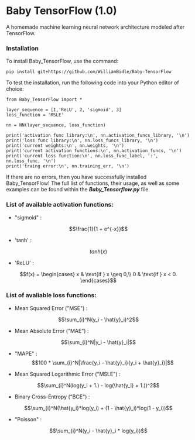 # Baby TensorFlow (1.0)

A homemade machine learning neural network architecture modeled after TensorFlow. 

### Installation

To install Baby_TensorFlow, use the command:

    pip install git+https://github.com/WilliamBidle/Baby-TensorFlow

To test the installation, run the following code into your Python editor of choice:

    from Baby_TensorFlow import * 
    
    layer_sequence = [1,'ReLU', 2, 'sigmoid', 3]
    loss_function = 'MSLE'

    nn = NN(layer_sequence, loss_function)

    print('activation func library:\n', nn.activation_funcs_library, '\n')
    print('loss func library:\n', nn.loss_funcs_library, '\n')
    print('current weights:\n', nn.weights, '\n')
    print('current activation functions:\n', nn.activation_funcs, '\n')
    print('current loss function:\n', nn.loss_func_label, ':', nn.loss_func, '\n')
    print('traing error:\n', nn.training_err, '\n')

If there are no errors, then you have successfully installed Baby_TensorFlow! The full list of functions, their usage, as well as some examples can be found within the ***Baby_Tensorflow.py*** file.

### List of available activation functions:

- "sigmoid" : 

$$\frac{1}{1 + e^{-x}}$$

- 'tanh' : 

$$tanh(x)$$

- 'ReLU' : 

$$f(x) = \begin{cases}
x & \text{if } x \geq 0,\\
0  & \text{if } x < 0.
\end{cases}$$

### List of avaliable loss functions:

- Mean Squared Error ("MSE") : 

$$\sum_{i}^N(y_i - \hat{y}_i)^2$$

- Mean Absolute Error ("MAE") : 

$$\sum_{i}^N|y_i - \hat{y}_i|$$

- "MAPE" : 
$$100 * \sum_{i}^N|\frac{y_i - \hat{y}_i}{y_i + \hat{y}_i}|$$

- Mean Squared Logarithmic Error ("MSLE") : 

$$\sum_{i}^N(log(y_i + 1.) - log(\hat{y_i} + 1.))^2$$ 

- Binary Cross-Entropy ("BCE") : 

$$\sum_{i}^N(\hat{y_i}*log(y_i) + (1 - \hat{y}_i)*log(1 - y_i))$$

- "Poisson" : 

$$\sum_{i}^N(y_i - \hat{y}_i * log(y_i))$$
